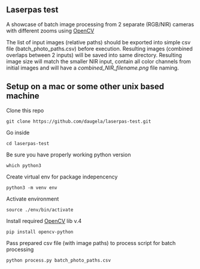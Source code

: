 ## Laserpas test

A showcase of batch image processing from 2 separate (RGB/NIR) cameras with different zooms using [OpenCV](https://opencv.org)

The list of input images (relative paths) should be exported into simple csv file (batch_photo_paths.csv) before execution.
Resulting images (combined overlaps between 2 inputs) will be saved into same directory.
Resulting image size will match the smaller NIR input, contain all color channels from initial images and will have a *combined_NIR_filename.png* file naming.

## Setup on a mac or some other unix based machine

Clone this repo

`git clone https://github.com/daugela/laserpas-test.git`

Go inside

`cd laserpas-test`

Be sure you have properly working python version

`which python3`

Create virtual env for package indepencency

`python3 -m venv env`

Activate environment

`source ./env/bin/activate`

Install required [OpenCV](https://pypi.org/project/opencv-python/) lib v.4

`pip install opencv-python`

Pass prepared csv file (with image paths) to process script for batch processing

`python process.py batch_photo_paths.csv`